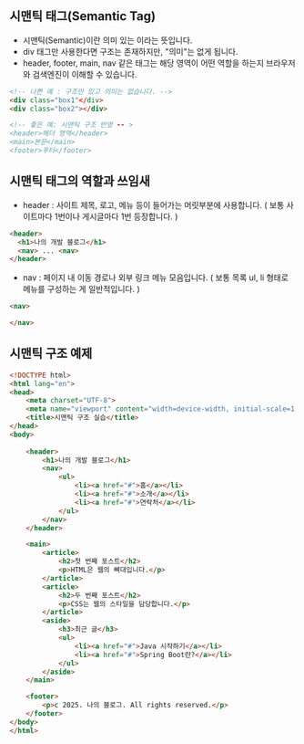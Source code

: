 시맨틱 태그(Semantic Tag)
---------------------------------------------
- 시맨틱(Semantic)이란 의미 있는 이라는 뜻입니다.
- div 태그만 사용한다면 구조는 존재하지만, "의미"는 없게 됩니다.
- header, footer, main, nav 같은 태그는 해당 영역이 어떤 역할을 하는지 브라우저와 검색엔진이 이해할 수 있습니다.

```html
<!-- 나쁜 예 : 구조만 있고 의미는 없습니다. -->
<div class="box1"</div>
<div class="box2"></div>

<!-- 좋은 예: 시맨틱 구조 반영 -- >
<header>헤더 영역</header>
<main>본문</main>
<footer>푸터</footer>
```

시맨틱 태그의 역할과 쓰임새
-------------------------------------------
- header : 사이트 제목, 로고, 메뉴 등이 들어가는 머릿부분에 사용합니다. ( 보통 사이트마다 1번이나 게시글마다 1번 등장합니다. )
```html
<header>
  <h1>나의 개발 블로그</h1>
  <nav> ... <nav>
</header>
```

- nav : 페이지 내 이동 경로나 외부 링크 메뉴 모음입니다. ( 보통 목록 ul, li 형태로 메뉴를 구성하는 게 일반적입니다. )
```html
<nav>

</nav>
```


시맨틱 구조 예제
---------------------------------
```html
<!DOCTYPE html>
<html lang="en">
<head>
    <meta charset="UTF-8">
    <meta name="viewport" content="width=device-width, initial-scale=1.0">
    <title>시맨틱 구조 실습</title>
</head>
<body>
    
    <header>
        <h1>나의 개발 블로그</h1>
        <nav>
            <ul>
                <li><a href="#">홈</a></li>
                <li><a href="#">소개</a></li>
                <li><a href="#">연락처</a></li>
            </ul>
        </nav>
    </header>

    <main>
        <article>
            <h2>첫 번째 포스트</h2>
            <p>HTML은 웹의 뼈대입니다.</p>
        </article>
        <article>
            <h2>두 번째 포스트</h2>
            <p>CSS는 웹의 스타일을 담당합니다.</p>
        </article>
        <aside>
            <h3>최근 글</h3>
            <ul>
                <li><a href="#">Java 시작하기</a></li>
                <li><a href="#">Spring Boot란?</a></li>
            </ul>
        </aside>
    </main>

    <footer>
        <p>c 2025. 나의 블로그. All rights reserved.</p>    
    </footer>
</body>
</html>
```

